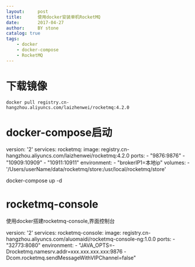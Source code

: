 ```yaml
---
layout:     post
title:      使用docker安装单机RocketMQ
date:       2017-04-27
author:     BY stone
catalog: true
tags:
    - docker
    - docker-compose
    - RocketMQ
---
```


# 下载镜像

	docker pull registry.cn-hangzhou.aliyuncs.com/laizhenwei/rocketmq:4.2.0
  
# docker-compose启动

version: '2'
services:
  rocketmq: 
    image: registry.cn-hangzhou.aliyuncs.com/laizhenwei/rocketmq:4.2.0
    ports:
     - "9876:9876"
     - "10909:10909"
     - "10911:10911"
    environment:
     - "brokerIP1=本地ip"
    volumes:
      - '/Users/userName/data/rocketmq/store:/usr/local/rocketmq/store'

docker-compose up -d

# rocketmq-console

使用docker搭建rocketmq-console,界面控制台

version: '2'
services:
  rocketmq-console: 
    image: registry.cn-hangzhou.aliyuncs.com/aluomaidi/rocketmq-console-ng:1.0.0
    ports:
     - "32773:8080"
    environment:
     - "JAVA_OPTS=-Drocketmq.namesrv.addr=xxx.xxx.xxx.xxx:9876 -Dcom.rocketmq.sendMessageWithVIPChannel=false"
